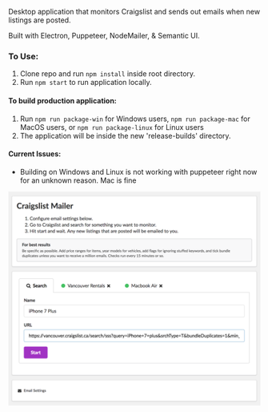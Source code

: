Desktop application that monitors Craigslist and sends out emails when new listings are posted.

Built with Electron, Puppeteer, NodeMailer, & Semantic UI.

### To Use:
1. Clone repo and run `npm install` inside root directory.
2. Run `npm start` to run application locally.

#### To build production application:
1. Run `npm run package-win` for Windows users, `npm run package-mac` for MacOS users, or `npm run package-linux` for Linux users
3. The application will be inside the new 'release-builds' directory.

#### Current Issues:
* Building on Windows and Linux is not working with puppeteer right now for an unknown reason. Mac is fine

![alt text](screenshot.png)
